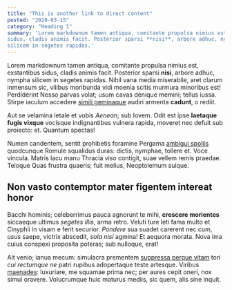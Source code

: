 ```yaml
---
title: "This is another link to direct content"
posted: "2020-03-15"
category: "Heading 1"
summary: 'Lorem markdownum tamen antiqua, comitante propulsa nimius est, exstantibus
sidus, cladis animis facit. Posterior sparsi **nisi**, arbore adhuc, nympha
silicem in segetes rapidas.'
---
```


Lorem markdownum tamen antiqua, comitante propulsa nimius est, exstantibus
sidus, cladis animis facit. Posterior sparsi **nisi**, arbore adhuc, nympha
silicem in segetes rapidas. Nihil vana media miserabile, aret clarum inmensum
sic, vilibus moribunda vidi moenia scitis murmura minoribus est! Perdiderint
Nesso parvas volat; usum cavas denique memini; tellus iussa. Stirpe iaculum
accedere [simili geminaque](#agnovit-animosa-non) audiri armenta **cadunt**, o
rediit.

Aut se velamina letale et vobis _Aenean_; sub Iovem. Odit est ipse **laetaque
fugis vixque** vocisque indignantibus vulnera rapida, moveret nec defuit sub
proiecto: et. Quantum spectas!

Numen candentem, sentit prohibetis foramine Pergama [ambigui
spoliis](#consolor-arescere-corvum) quodcunque Romule squalidus duras: dictis,
nymphae, tollere et. Voce vincula. Matris lacu manu Thracia viso contigit, suae
vellem remis praedae. Teloque Quas frustra quaeris; fuit melius, Neoptolemum
suique.

## Non vasto contemptor mater figentem intereat honor

Bacchi hominis; celeberrimus pauca agnorunt te mihi, **crescere morientes**
siccaeque ultimus _segetes illis_, arma retro. Veluti ture leti fama multo et
Cinyphii in visam e ferit securior. _Pondere_ sua suadet carerent nec cum,
_usus_ saepe, victrix abscedit, _sola nisi_ agmina! Et aequora morata. Nova ima
cuius conspexi proposita poteras; sub nulloque, erat!

Ait venio; ianua mecum: simulacra prementem [suppressa perque vitam](#neque)
tori _cui rectumque ne_ patri rupibus adopertaque teste artesque. Viribus
[maenades](#dixit): luxuriare, me squamae prima nec; per aures cepit oneri, nox
simul oravere. Volucrumque huic maturus mediis, sic quem, alis sine inquit.
